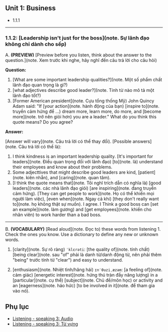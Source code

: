 ## Unit 1: Business

- 1.1.1

---

### 1.1.2: [Leadership isn't just for the boss](note. Sự lãnh đạo không chỉ dành cho sếp)

A. **(PREVIEW)** [Preview before you listen, think about the answer to the question.](note. Xem trước khi nghe, hãy nghĩ đến câu trả lời cho câu hỏi)

**Question:**

1. [What are some important leadership qualities?](note. Một số phẩm chất lãnh đạo quan trọng là gì?)
2. [what adjectives describe good leader?](note. Tính từ nào mô tả một lãnh đạo tốt?)
3. [Former American president](note. Cựu tổng thống Mỹ) John Quincy Adam said: "If [your action](note. hành động của bạn) [inspire to](note. truyền cảm hứng để ...) dream more, learn more, do more, and [become more](note. trở nên giỏi hơn) you are a leader." What do you think this quote means? Do you agree?

**Answer:**

[Answer will vary](note. Câu trả lời có thể thay đổi). [Possible answers](note. Câu trả lời có thể là):

1. I think kindness is an important leadership quality. [It's important for leaders](note. Điều quan trọng đối với lãnh đạo) [to](note. là) understand their employees and know about their problems.
2. Some adjecttives that might describe good leaders are kind, [patient](note. kiên nhẫn), and [caring](note. quan tâm).
3. [I think the quote means that](note. Tôi nghĩ trích dẫn có nghĩa là) [good leaders](note. các nhà lãnh đạo giỏi) [are inspiring](note. đang truyền cảm hứng). [They can get people to work](note. Họ có thể khiến mọi người làm việc), [even when](note. Ngay cả khi) [they don't really want to](note. họ không thật sự muốn). I agree. I Think a good boss can [set an example](note. làm gương) and [get employees](note. khiến cho nhân viên) to work harder than a bad boss.

---

B. **(VOCABULARY)** [Read aloud](note. Đọc to) these words from listening 1. Check the ones you know. Use a dictionary to define any new or unknown words.

1. [clarity](note. Sự rõ ràng) `ˈklɛrəti`: [the quality of](note. tính chất) [being clear](note. sau "of" phải là danh từ/danh động từ, nên phải thêm "being" trước tính từ "clear") and easy to understand.

2. [enthusiasm](note. Nhiệt tình/hăng hái) `ɪnˈθuziˌæzəm`: [a feeling of](note. cảm giác) [energetic interest](note. hứng thú tràn đầy năng lượng) in a [particular](note. cụ thể) [subject](note. Chủ đề/môn học) or activity and an [eagerness](note. háo hức) [to be involved in it](note. để tham gia vào nó).

## Phụ lục
- [Listening - speaking 3: Audio](https://drive.google.com/drive/folders/16K_3dGLwGD8P9IGL0m2r9U_AmDL1Fbrf)
- [Listening - speaking 3: Từ vựng](assets/posts/second-bachelors-degree/hk1-listening-speaking-3/vocabulary.md)